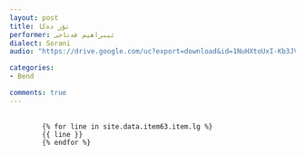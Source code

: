 ```yaml
---
layout: post
title: تۆز دەکا
performer: ئیبراهیم فەتاحی
dialect: Sorani
audio: "https://drive.google.com/uc?export=download&id=1NuHXtoUxI-Kb3JV-IAAYvN3Bx-Mk6N6A"

categories:
- Bend

comments: true
---
```


<div class="language-plaintext highlighter-rouge">
    <div class="highlight">
        <pre class="highlight">
            <code>
        {% for line in site.data.item63.item.lg %}
        {{ line }}
        {% endfor %}
            </code>
        </pre>
    </div>
</div>

